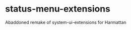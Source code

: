 status-menu-extensions
======================

Abaddoned remake of system-ui-extensions for Harmattan
